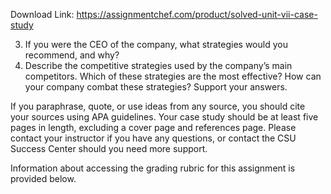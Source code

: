 Download Link: https://assignmentchef.com/product/solved-unit-vii-case-study
<br>
<ol start="3">

 <li>If you were the CEO of the company, what strategies would you recommend, and why?</li>

 <li>Describe the competitive strategies used by the company’s main competitors. Which of these strategies are the most effective? How can your company combat these strategies? Support your answers.</li>

</ol>




If you paraphrase, quote, or use ideas from any source, you should cite your sources using APA guidelines. Your case study should be at least five pages in length, excluding a cover page and references page. Please contact your instructor if you have any questions, or contact the CSU Success Center should you need more support.

Information about accessing the grading rubric for this assignment is provided below.